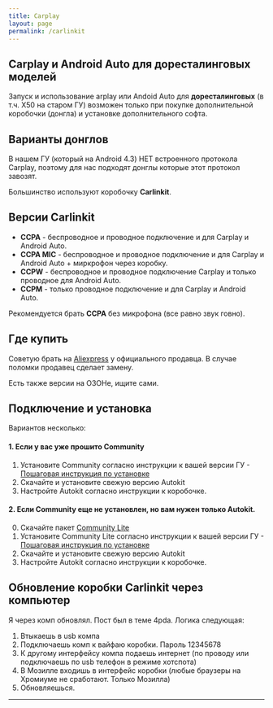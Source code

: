 ```yaml
---
title: Carplay
layout: page
permalink: /carlinkit
---
```


## Carplay и Android Auto для доресталинговых моделей

Запуск и использование arplay или Andoid Auto для **доресталинговых** (в т.ч. X50 на старом ГУ) возможен только при покупке дополнительной коробочки (донгла) и установке дополнительного софта.

## Варианты донглов

В нашем ГУ (который на Android 4.3) НЕТ встроенного протокола Сarplay, поэтому для нас подходят донглы которые этот протокол завозят.

Большинство используют коробочку **Carlinkit**.

## Версии Carlinkit

 - **CCPA** - беспроводное и проводное подключение и для Carplay и Android Auto.
  - **CCPA MIC** - беспроводное и проводное подключение и для Carplay и Android Auto + миркрофон через коробку.
 - **CCPW** - беспроводное и проводное подключение Carplay и только проводное для Android Auto.
 - **CCPM** - только проводное подключение и для Carplay и Android Auto.

 Рекомендуется брать **CCPA** без микрофона (все равно звук говно).

## Где купить

Советую брать на [Aliexpress](https://aliexpress.ru/item/1005001758378766.html?spm=a2g2w.orderdetail.0.0.77304aa65eAMkU&sku_id=12000018358241121) у официального продавца. В случае поломки продавец сделает замену.

Есть также версии на ОЗОНе, ищите сами.

## Подключение и установка

Вариантов несколько:

#### 1. Если у вас уже прошито Community
1. Установите Community согласно инструкции к вашей версии ГУ - [Пошаговая инструкция по установке](/pages/community.md#пошаговая-инструкция-по-установке)
2. Скачайте и установите свежую версию Autokit
3. Настройте Autokit согласно инструкции к коробочке.

#### 2. Если Community еще не установлен, но вам нужен только Autokit.

0. Скачайте пакет [Community Lite](/pages/community.md#облегченные-версии-community)
1. Установите Community Lite согласно инструкции к вашей версии ГУ - [Пошаговая инструкция по установке](/pages/community.md#пошаговая-инструкция-по-установке)
2. Скачайте и установите свежую версию Autokit
3. Настройте Autokit согласно инструкции к коробочке.

## Обновление коробки Carlinkit через компьютер

Я через комп обновлял. Пост был в теме 4pda. 
Логика следующая:

1. Втыкаешь в usb компа
2. Подключаешь комп к вайфаю коробки. Пароль 12345678
3. К другому интерфейсу компа подаешь интернет (по проводу или подключаешь по usb телефон в режиме хотспота)
4. В Мозилле входишь в интерфейс коробки (любые браузеры на Хромиуме не сработают. Только Мозилла)
5. Обновляешься.

------

